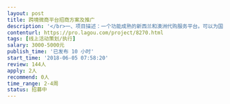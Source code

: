```yaml
---                
layout: post       
title: 跨境微商平台招商方案及推广           
description: '</br>一、项目描述：一个功能成熟的新西兰和澳洲代购服务平台。可以为国内的消费者提供直邮进口产品，包含奶粉、保健品、和其他进口的食品生鲜和生活日用品。消费者可以升级成为分销或者区域代理甚至线上股东。一起和平台方联合创业。</br>二、主要功能特点、成熟的功能分享追踪、分销功能、区域代理分红功能。平台运营方经营了多年的线下直邮业务。有稳定的线下客源。</br>三、目前没有可以参考的产品，跨境微商服务平台。为国内想要做代购的朋友提供一个可靠的货源、事实佣金结算和提现的创业平台。</br>四、人员要求，有微商的招商和运营经验。有一流的微信文案写作能力和互联网平台推广经验。</br>'     
contenturl: https://pro.lagou.com/project/8270.html      
tags: [线上活动策划/执行]            
salary: 3000-5000元          
publish_time: '已发布 10 小时'         
start_time: '2018-06-05 07:58:20'           
review: 144人                   
apply: 2人                   
recommend: 0人                   
time_range: 2-4周              
status: 招募中                  
---                 
```

